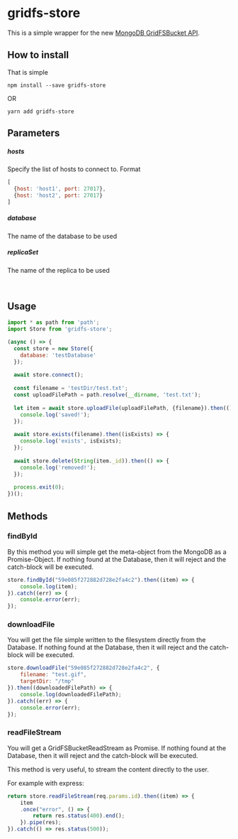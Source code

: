 # gridfs-store

This is a simple wrapper for the new [MongoDB GridFSBucket API](http://mongodb.github.io/node-mongodb-native/3.0/tutorials/gridfs/streaming/).


## How to install

That is simple

`npm install --save gridfs-store`

OR

`yarn add gridfs-store`

## Parameters
##### hosts
Specify the list of hosts to connect to. Format
```js
[
  {host: 'host1', port: 27017},
  {host: 'host2', port: 27017}
]
```

##### database
The name of the database to be used

##### replicaSet
The name of the replica to be used


<br>

## Usage

```js
import * as path from 'path';
import Store from 'gridfs-store';

(async () => {
  const store = new Store({
    database: 'testDatabase'
  });
  
  await store.connect();
  
  const filename = 'testDir/test.txt';
  const uploadFilePath = path.resolve(__dirname, 'test.txt');
  
  let item = await store.uploadFile(uploadFilePath, {filename}).then(() => {
    console.log('saved!');
  });
  
  await store.exists(filename).then((isExists) => {
    console.log('exists', isExists);
  });
    
  await store.delete(String(item._id)).then(() => {
    console.log('removed!');
  });
    
  process.exit(0);
})();

```


## Methods

### findById

By this method you will simple get the meta-object from the MongoDB as a Promise-Object.
If nothing found at the Database, then it will reject and the catch-block will be executed.

```js
store.findById("59e085f272882d728e2fa4c2").then((item) => {
    console.log(item);
}).catch((err) => {
    console.error(err);
});
```

### downloadFile

You will get the file simple written to the filesystem directly from the Database.
If nothing found at the Database, then it will reject and the catch-block will be executed.

```js
store.downloadFile("59e085f272882d728e2fa4c2", {
    filename: "test.gif",
    targetDir: "/tmp"
}).then((downloadedFilePath) => {
    console.log(downloadedFilePath);
}).catch((err) => {
    console.error(err);
});
```

### readFileStream

You will get a GridFSBucketReadStream as Promise.
If nothing found at the Database, then it will reject and the catch-block will be executed.

This method is very useful, to stream the content directly to the user.

For example with express:
```js
return store.readFileStream(req.params.id).then((item) => {
    item
    .once("error", () => {
        return res.status(400).end();
    }).pipe(res);
}).catch(() => res.status(500));
```


